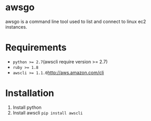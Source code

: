 awsgo
=====
awsgo is a command line tool used to list and connect to linux ec2 instances.

Requirements
============
- ``python >= 2.7``(awscli require version >= 2.7)
- ``ruby >= 1.8``
- ``awscli >= 1.1.0``http://aws.amazon.com/cli

Installation
============
1. Install python
2. Install awscli
```pip install awscli```
